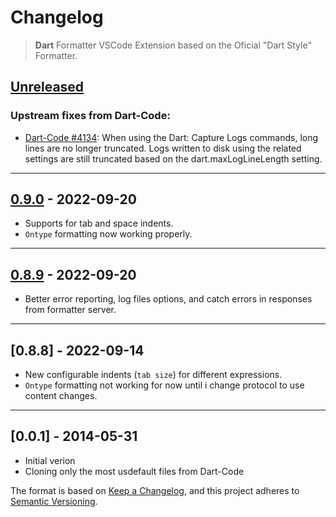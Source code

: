 # Changelog
> **Dart** Formatter VSCode Extension based on the Oficial "Dart Style" Formatter.


## [Unreleased]
### Upstream fixes from Dart-Code:
- [Dart-Code #4134](https://github.com/Dart-Code/Dart-Code/issues/4134): When using the Dart: Capture Logs commands, long lines are no longer truncated. Logs written to disk using the related settings are still truncated based on the dart.maxLogLineLength setting.
----------
## [0.9.0] - 2022-09-20

- Supports for tab and space indents.
- `Ontype` formatting now working properly.
----------
## [0.8.9] - 2022-09-20

- Better error reporting, log files options, and catch errors in responses from formatter server.
----------
## [0.8.8] - 2022-09-14

- New configurable indents (`tab size`) for different expressions.
- `Ontype` formatting not working for now until i change protocol to use content changes.
----------
## [0.0.1] - 2014-05-31
- Initial verion
- Cloning only the most usdefault files from Dart-Code


The format is based on [Keep a Changelog](https://keepachangelog.com/en/1.0.0/),
and this project adheres to [Semantic Versioning](https://semver.org/spec/v2.0.0.html).

[Unreleased]: https://github.com/xnfo-dart/dart-polisher-vscode/compare/v0.9.0...HEAD
[0.9.0]: https://github.com/xnfo-dart/dart-polisher-vscode/releases/tag/v0.9.0
[0.8.9]: https://github.com/xnfo-dart/dart-polisher-vscode/releases/tag/v0.8.9
